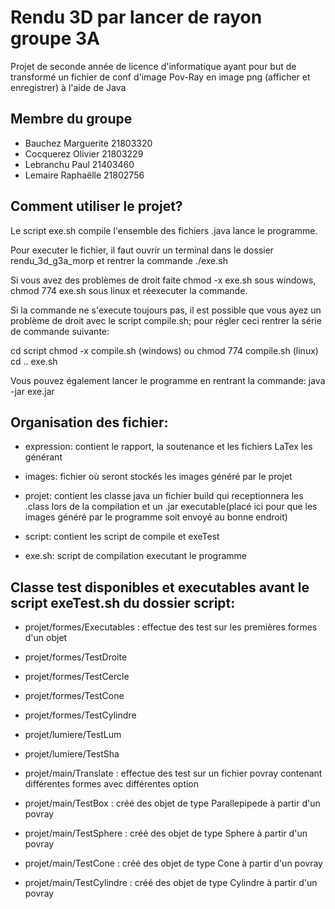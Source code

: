 # Rendu 3D par lancer de rayon groupe 3A

Projet de seconde année de licence d'informatique ayant pour but de transformé un fichier de conf d'image Pov-Ray en image png (afficher et enregistrer) à l'aide de Java

## Membre du groupe
* Bauchez Marguerite 21803320
* Cocquerez Olivier 21803229
* Lebranchu Paul 21403460
* Lemaire Raphaëlle 21802756



## Comment utiliser le projet? 

Le script exe.sh compile l'ensemble des fichiers .java lance le programme.

Pour executer le fichier, il faut ouvrir un terminal dans le dossier rendu_3d_g3a_morp et rentrer la commande ./exe.sh

Si vous avez des problèmes de droit faite chmod -x exe.sh sous windows, chmod 774 exe.sh sous linux et réexecuter la commande.

Si la commande ne s'execute toujours pas, il est possible que vous ayez un problème de droit avec le script compile.sh; pour régler ceci rentrer la série de commande suivante:

cd script
chmod -x compile.sh (windows) ou chmod 774 compile.sh (linux)
cd ..
exe.sh

Vous pouvez également lancer le programme en rentrant la commande: java -jar exe.jar


## Organisation des fichier: 

* expression: contient le rapport, la soutenance et les fichiers LaTex les générant

* images: fichier où seront stockés les images généré par le projet

* projet: contient les classe java un fichier build qui receptionnera les .class lors de la compilation et un .jar executable(placé ici pour que les images généré par le programme soit envoyé au bonne endroit)

* script: contient les script de compile et exeTest 

* exe.sh: script de compilation executant le programme


## Classe test disponibles et executables avant le script exeTest.sh du dossier script:

* projet/formes/Executables : effectue des test sur les premières formes d'un objet

* projet/formes/TestDroite

* projet/formes/TestCercle

* projet/formes/TestCone

* projet/formes/TestCylindre

* projet/lumiere/TestLum

* projet/lumiere/TestSha

* projet/main/Translate : effectue des test sur un fichier povray contenant différentes formes avec différentes option

* projet/main/TestBox : créé des objet de type Parallepipede à partir d'un povray

* projet/main/TestSphere : créé des objet de type Sphere à partir d'un povray

* projet/main/TestCone : créé des objet de type Cone à partir d'un povray

* projet/main/TestCylindre : créé des objet de type Cylindre à partir d'un povray



